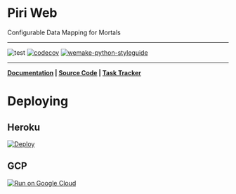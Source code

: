 # Piri Web

Configurable Data Mapping for Mortals

___
![test](https://github.com/greenbird/piri-web/workflows/test/badge.svg)
[![codecov](https://codecov.io/gh/greenbird/piri-web/branch/master/graph/badge.svg)](https://codecov.io/gh/greenbird/piri-web)
[![wemake-python-styleguide](https://img.shields.io/badge/style-wemake-000000.svg)](https://github.com/wemake-services/wemake-python-styleguide)
___

**[Documentation](https://greenbird.github.io/piri-web/) |
[Source Code](https://github.com/greenbird/piri-web) |
[Task Tracker](https://github.com/greenbird/piri-web/issues)**


# Deploying

## Heroku

[![Deploy](https://www.herokucdn.com/deploy/button.svg)](https://heroku.com/deploy?template=https://github.com/greenbird/piri-web/tree/heroku)


## GCP

[![Run on Google Cloud](https://deploy.cloud.run/button.svg)](https://deploy.cloud.run?revision=gcp)
